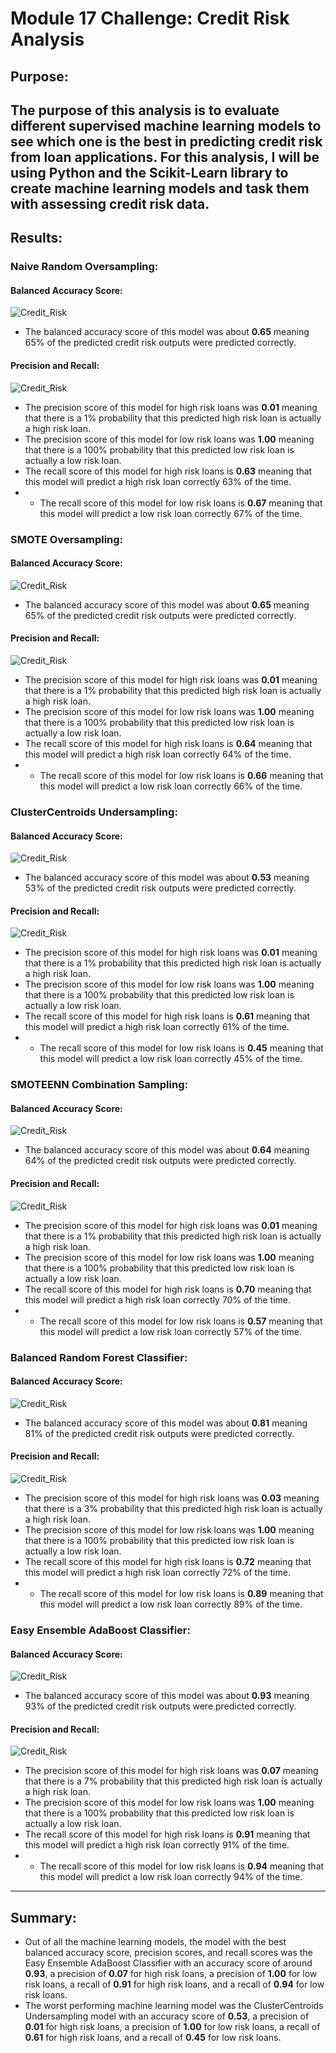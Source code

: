 # Module 17 Challenge: Credit Risk Analysis

## Purpose:
The purpose of this analysis is to evaluate different supervised machine learning models to see which one is the best in predicting credit risk from loan applications. For this analysis, I will be using Python and the Scikit-Learn library to create machine learning models and task them with assessing credit risk data.
---

## Results:

### Naive Random Oversampling:
#### Balanced Accuracy Score:
![Credit_Risk](https://github.com/mbroad1/Module-17-Credit-Risk-Analysis/blob/main/random_oversampling_balanced_accuracy_score.png)
- The balanced accuracy score of this model was about **0.65** meaning 65% of the predicted credit risk outputs were predicted correctly.

#### Precision and Recall:
![Credit_Risk](https://github.com/mbroad1/Module-17-Credit-Risk-Analysis/blob/main/random_oversampling_classification_report.png)
- The precision score of this model for high risk loans was **0.01** meaning that there is a 1% probability that this predicted high risk loan is actually a high risk loan.
- The precision score of this model for low risk loans was **1.00** meaning that there is a 100% probability that this predicted low risk loan is actually a low risk loan.
- The recall score of this model for high risk loans is **0.63** meaning that this model will predict a high risk loan correctly 63% of the time.
- - The recall score of this model for low risk loans is **0.67** meaning that this model will predict a low risk loan correctly 67% of the time.

### SMOTE Oversampling:
#### Balanced Accuracy Score:
![Credit_Risk](https://github.com/mbroad1/Module-17-Credit-Risk-Analysis/blob/main/smote_oversampling_balanced_accuracy_score.png)
- The balanced accuracy score of this model was about **0.65** meaning 65% of the predicted credit risk outputs were predicted correctly.

#### Precision and Recall:
![Credit_Risk](https://github.com/mbroad1/Module-17-Credit-Risk-Analysis/blob/main/smote_oversampling_classification_report.png)
- The precision score of this model for high risk loans was **0.01** meaning that there is a 1% probability that this predicted high risk loan is actually a high risk loan.
- The precision score of this model for low risk loans was **1.00** meaning that there is a 100% probability that this predicted low risk loan is actually a low risk loan.
- The recall score of this model for high risk loans is **0.64** meaning that this model will predict a high risk loan correctly 64% of the time.
- - The recall score of this model for low risk loans is **0.66** meaning that this model will predict a low risk loan correctly 66% of the time.

### ClusterCentroids Undersampling:
#### Balanced Accuracy Score:
![Credit_Risk](https://github.com/mbroad1/Module-17-Credit-Risk-Analysis/blob/main/clustercentroids_undersampling_balanced_accuracy_score.png)
- The balanced accuracy score of this model was about **0.53** meaning 53% of the predicted credit risk outputs were predicted correctly.

#### Precision and Recall:
![Credit_Risk](https://github.com/mbroad1/Module-17-Credit-Risk-Analysis/blob/main/clustercentroids_undersampling_classification_report.png)
- The precision score of this model for high risk loans was **0.01** meaning that there is a 1% probability that this predicted high risk loan is actually a high risk loan.
- The precision score of this model for low risk loans was **1.00** meaning that there is a 100% probability that this predicted low risk loan is actually a low risk loan.
- The recall score of this model for high risk loans is **0.61** meaning that this model will predict a high risk loan correctly 61% of the time.
- - The recall score of this model for low risk loans is **0.45** meaning that this model will predict a low risk loan correctly 45% of the time.

### SMOTEENN Combination Sampling:
#### Balanced Accuracy Score:
![Credit_Risk](https://github.com/mbroad1/Module-17-Credit-Risk-Analysis/blob/main/smoteenn_balanced_accuracy_score.png)
- The balanced accuracy score of this model was about **0.64** meaning 64% of the predicted credit risk outputs were predicted correctly.

#### Precision and Recall:
![Credit_Risk](https://github.com/mbroad1/Module-17-Credit-Risk-Analysis/blob/main/smoteenn_classification_report.png)
- The precision score of this model for high risk loans was **0.01** meaning that there is a 1% probability that this predicted high risk loan is actually a high risk loan.
- The precision score of this model for low risk loans was **1.00** meaning that there is a 100% probability that this predicted low risk loan is actually a low risk loan.
- The recall score of this model for high risk loans is **0.70** meaning that this model will predict a high risk loan correctly 70% of the time.
- - The recall score of this model for low risk loans is **0.57** meaning that this model will predict a low risk loan correctly 57% of the time.

### Balanced Random Forest Classifier:
#### Balanced Accuracy Score:
![Credit_Risk](https://github.com/mbroad1/Module-17-Credit-Risk-Analysis/blob/main/balanced_random_forest_balanced_accuracy_score.png)
- The balanced accuracy score of this model was about **0.81** meaning 81% of the predicted credit risk outputs were predicted correctly.

#### Precision and Recall:
![Credit_Risk](https://github.com/mbroad1/Module-17-Credit-Risk-Analysis/blob/main/balanced_random_forest_classification_report.png)
- The precision score of this model for high risk loans was **0.03** meaning that there is a 3% probability that this predicted high risk loan is actually a high risk loan.
- The precision score of this model for low risk loans was **1.00** meaning that there is a 100% probability that this predicted low risk loan is actually a low risk loan.
- The recall score of this model for high risk loans is **0.72** meaning that this model will predict a high risk loan correctly 72% of the time.
- - The recall score of this model for low risk loans is **0.89** meaning that this model will predict a low risk loan correctly 89% of the time.

### Easy Ensemble AdaBoost Classifier:
#### Balanced Accuracy Score:
![Credit_Risk](https://github.com/mbroad1/Module-17-Credit-Risk-Analysis/blob/main/easy_ensemble_adaboost_balanced_accuracy_score.png)
- The balanced accuracy score of this model was about **0.93** meaning 93% of the predicted credit risk outputs were predicted correctly.

#### Precision and Recall:
![Credit_Risk](https://github.com/mbroad1/Module-17-Credit-Risk-Analysis/blob/main/easy_ensemble_adaboost_classification_report.png)
- The precision score of this model for high risk loans was **0.07** meaning that there is a 7% probability that this predicted high risk loan is actually a high risk loan.
- The precision score of this model for low risk loans was **1.00** meaning that there is a 100% probability that this predicted low risk loan is actually a low risk loan.
- The recall score of this model for high risk loans is **0.91** meaning that this model will predict a high risk loan correctly 91% of the time.
- - The recall score of this model for low risk loans is **0.94** meaning that this model will predict a low risk loan correctly 94% of the time.
---
## Summary:
- Out of all the machine learning models, the model with the best balanced accuracy score, precision scores, and recall scores was the Easy Ensemble AdaBoost Classifier with an accuracy score of around **0.93**, a precision of **0.07** for high risk loans, a precision of **1.00** for low risk loans, a recall of **0.91** for high risk loans, and a recall of **0.94** for low risk loans.
- The worst performing machine learning model was the ClusterCentroids Undersampling model with an accuracy score of **0.53**, a precision of **0.01** for high risk loans, a precision of **1.00** for low risk loans, a recall of **0.61** for high risk loans, and a recall of **0.45** for low risk loans.
